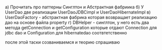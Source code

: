 а) Прочитать про паттерны Синглтон и Абстрактная фабриика
б) У UserDao две реализации UserDaoJDBCimpl и UserDaoHibernateImpl
в) UserDaoFactory - абстрактная фабрика которая возвращает реализацию дао на основе файла property
г) DBHelper - синглтон, у него есть два метода getConnection и getConfiguration
   которые отдают Connection для jdbc dao и Configuration для hibernatedao соотвтетственно


   после этой таски созваниваемся и теорию спрашиваю